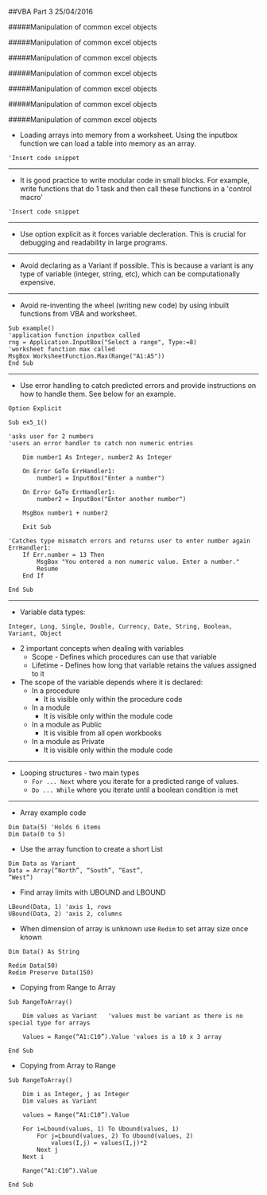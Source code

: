 ##VBA Part 3 25/04/2016

#####Manipulation of common excel objects

#####Manipulation of common excel objects

#####Manipulation of common excel objects

#####Manipulation of common excel objects

#####Manipulation of common excel objects

#####Manipulation of common excel objects

#####Manipulation of common excel objects

* Loading arrays into memory from a worksheet. Using the inputbox function we can load a table into memory as an array. 

```VB
'Insert code snippet
```
___

* It is good practice to write modular code in small blocks. For example, write functions that do 1 task and then call these functions in a 'control macro'

```VB
'Insert code snippet
```
___

* Use option explicit as it forces variable decleration. This is crucial for debugging and readability in large programs.

___

* Avoid declaring as a Variant if possible. This is because a variant is any type of variable (integer, string, etc), which can be computationally expensive.

___

* Avoid re-inventing the wheel (writing new code) by using inbuilt functions from VBA and worksheet.

```VB
Sub example()
'application function inputbox called
rng = Application.InputBox("Select a range", Type:=8)
'worksheet function max called
MsgBox WorksheetFunction.Max(Range("A1:A5"))
End Sub
```
___

* Use error handling to catch predicted errors and provide instructions on how to handle them. See below for an example.

```VB
Option Explicit

Sub ex5_1()

'asks user for 2 numbers
'users an error handler to catch non numeric entries

    Dim number1 As Integer, number2 As Integer
        
    On Error GoTo ErrHandler1:
        number1 = InputBox("Enter a number")
    
    On Error GoTo ErrHandler1:
        number2 = InputBox("Enter another number")
    
    MsgBox number1 + number2
    
    Exit Sub
    
'Catches type mismatch errors and returns user to enter number again
ErrHandler1:
    If Err.number = 13 Then
        MsgBox "You entered a non numeric value. Enter a number."
        Resume
    End If
    
End Sub
```
___

* Variable data types:

```VB
Integer, Long, Single, Double, Currency, Date, String, Boolean, Variant, Object
```

* 2 important concepts when dealing with variables
    * Scope - Defines which procedures can use that variable
    * Lifetime - Defines how long that variable retains the values
assigned to it
* The scope of the variable depends where it is declared:
    * In a procedure
        * It is visible only within the procedure code
    * In a module
        * It is visible only within the module code
    * In a module as Public
        * It is visible from all open workbooks
    * In a module as Private
        * It is visible only within the module code

___

* Looping structures - two main types
    * `For ... Next` where you iterate for a predicted range of values.
    * `Do ... While` where you iterate until a boolean condition is met

___

* Array example code
```VB
Dim Data(5) 'Holds 6 items
Dim Data(0 to 5)
```
* Use the array function to create a short List
```VB
Dim Data as Variant
Data = Array(“North”, “South”, “East”,
“West”)
```

* Find array limits with UBOUND and LBOUND
```VB
LBound(Data, 1) 'axis 1, rows
UBound(Data, 2) 'axis 2, columns
```

* When dimension of array is unknown use `Redim` to set array size once known
```VB
Dim Data() As String

Redim Data(50)
Redim Preserve Data(150)
```

* Copying from Range to Array
```VB
Sub RangeToArray()

    Dim values as Variant   'values must be variant as there is no special type for arrays
    
    Values = Range(“A1:C10”).Value 'values is a 10 x 3 array

End Sub
```

* Copying from Array to Range
```VB
Sub RangeToArray()

    Dim i as Integer, j as Integer
    Dim values as Variant
    
    values = Range(“A1:C10”).Value
    
    For i=Lbound(values, 1) To Ubound(values, 1)
        For j=Lbound(values, 2) To Ubound(values, 2)
            values(I,j) = values(I,j)*2
        Next j
    Next i
    
    Range(“A1:C10”).Value
    
End Sub
```
